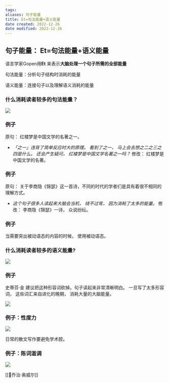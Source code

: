 ```yaml
---
tags: 
aliases: 句子能量
title: Et=句法能量+语义能量
date created: 2022-12-26
date modified: 2022-12-26
---
```


## 句子能量： Et=句法能量+语义能量

语言学家Gopen用**Et** 来表示**大脑处理一个句子所需的全部能量**

句法能量：分析句子结构时消耗的能量

语义能量：连接句子以及理解语义消耗的能量

### 什么消耗读者较多的句法能量？

![](https://xxpic.oss-cn-qingdao.aliyuncs.com/pic/20221226165121.png)

### 例子
原句： 红楼梦是中国文学的名著之一。 
- _「之一」违背了简单反应时大的原理。 看到了之一， 马上会去想之二之三之四是什么。 还会产生疑问， 红楼梦是中国文学名著之一吗？_
修改： 红楼梦是中国文学的名著。

### 例子
原句： 关于李商隐《锦瑟》这一首诗，不同的时代的学者们是具有着很不相同的理解方式。 
- _这个句子很多人读起来大脑会当机， 绕不过弯， 因为消耗了太多的能量。_
修改： 李商隐《锦瑟》一诗， 众说纷纭。 

### 例子
当需要突出被动语态的内容的时候， 使用被动语态。 

### 什么消耗读者较多的语义能量?

![](https://xxpic.oss-cn-qingdao.aliyuncs.com/pic/20221226170209.png)

### 例子

史蒂芬·金 建议把这种形容词砍掉。句子读起来非常清晰明白。 
一旦写了太多形容词， 这些词汇来自进化的晚期， 消耗大量的大脑能量。 

![](https://xxpic.oss-cn-qingdao.aliyuncs.com/pic/20221226170825.png)

### 例子：性度力

![](https://xxpic.oss-cn-qingdao.aliyuncs.com/pic/20221226171031.png)

日常的散文写作要避免学术腔。 

### 例子：陈词滥调
![](https://xxpic.oss-cn-qingdao.aliyuncs.com/pic/20221226171201.png)

[[🧑乔治·奥威尔]] 
